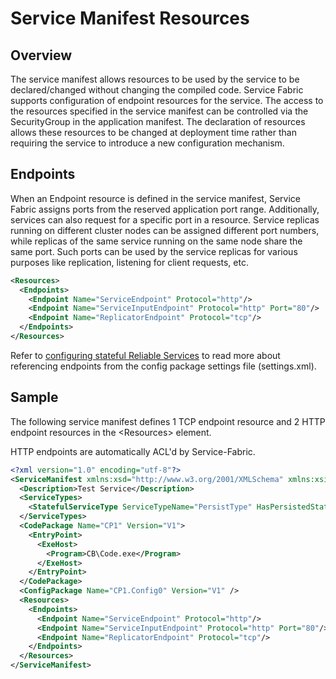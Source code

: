 <properties
   pageTitle="Service Fabric service manifest resources"
   description="How to describe resources in a service manifest"
   services="service-fabric"
   documentationCenter=".net"
   authors="sumukhs"
   manager="timlt"
   editor=""/>

<tags
	ms.service="service-fabric"
	ms.date="08/26/2015"
	wacn.date=""/>

# Service Manifest Resources

## Overview

The service manifest allows resources to be used by the service to be declared/changed without changing the compiled code. Service Fabric supports configuration of endpoint resources for the service. The access to the resources specified in the service manifest can be controlled via the SecurityGroup in the application manifest. The declaration of resources allows these resources to be changed at deployment time rather than requiring the service to introduce a new configuration mechanism.

## Endpoints

When an Endpoint resource is defined in the service manifest, Service Fabric assigns ports from the reserved application port range. Additionally, services can also request for a specific port in a resource. Service replicas running on different cluster nodes can be assigned different port numbers, while replicas of the same service running on the same node share the same port. Such ports can be used by the service replicas for various purposes like replication, listening for client requests, etc.

```xml
<Resources>
  <Endpoints>
    <Endpoint Name="ServiceEndpoint" Protocol="http"/>
    <Endpoint Name="ServiceInputEndpoint" Protocol="http" Port="80"/>
    <Endpoint Name="ReplicatorEndpoint" Protocol="tcp"/>
  </Endpoints>
</Resources>
```

Refer to [configuring stateful Reliable Services](/documentation/articles/service-fabric-reliable-services-configuration) to read more about referencing endpoints from the config package settings file (settings.xml).

## Sample
The following service manifest defines 1 TCP endpoint resource and 2 HTTP endpoint resources in the &lt;Resources&gt; element.

HTTP endpoints are automatically ACL'd by Service-Fabric.

```xml
<?xml version="1.0" encoding="utf-8"?>
<ServiceManifest xmlns:xsd="http://www.w3.org/2001/XMLSchema" xmlns:xsi="http://www.w3.org/2001/XMLSchema-instance" Name="SP1" Version="V1" xmlns="http://schemas.microsoft.com/2011/01/fabric">
  <Description>Test Service</Description>
  <ServiceTypes>
    <StatefulServiceType ServiceTypeName="PersistType" HasPersistedState="true" />
  </ServiceTypes>
  <CodePackage Name="CP1" Version="V1">
    <EntryPoint>
      <ExeHost>
        <Program>CB\Code.exe</Program>
      </ExeHost>
    </EntryPoint>
  </CodePackage>
  <ConfigPackage Name="CP1.Config0" Version="V1" />
  <Resources>
    <Endpoints>
      <Endpoint Name="ServiceEndpoint" Protocol="http"/>
      <Endpoint Name="ServiceInputEndpoint" Protocol="http" Port="80"/>
      <Endpoint Name="ReplicatorEndpoint" Protocol="tcp"/>
    </Endpoints>
  </Resources>
</ServiceManifest>
```
 
